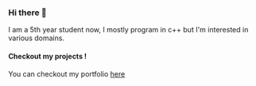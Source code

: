 ### Hi there 👋
I am a 5th year student now, I mostly program in c++ but I'm interested in various domains.
#### Checkout my projects !
You can checkout my portfolio [here](https://portfolio-mmwb3tkkk-titouan-loebs-projects.vercel.app/)
<!--
**Titouan-Loeb/Titouan-Loeb** is a ✨ _special_ ✨ repository because its `README.md` (this file) appears on your GitHub profile.

Here are some ideas to get you started:

- 🔭 I’m currently working on ...
- 🌱 I’m currently learning ...
- 👯 I’m looking to collaborate on ...
- 🤔 I’m looking for help with ...
- 💬 Ask me about ...
- 📫 How to reach me: ...
- 😄 Pronouns: ...
- ⚡ Fun fact: ...
-->

